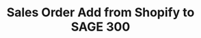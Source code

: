 ﻿---
title: "Sales Order Add from Shopify to SAGE 300"
toc: true
tag: developers
category: "Integration"
menus: 
   shopifysageintegration:
        title: "Sales Order Add"
        icon: fa fa-wpexplorer
        identifier: sage300magentosalesorder
---
